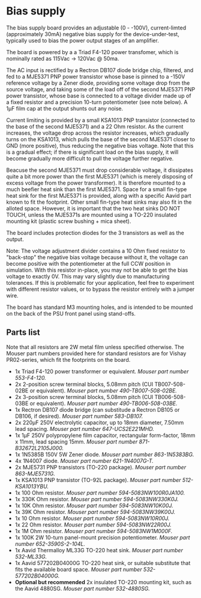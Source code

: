 # Bias supply

The bias supply board provides an adjustable (0 - -100V), current-limted
(approximately 30mA) negative bias supply for the device-under-test, typically
used to bias the power output stages of an amplifier.

The board is powered by a a Triad F4-120 power transfomer, which is nominally
rated as 115Vac -> 120Vac @ 50ma.

The AC input is rectified by a Rectron DB107 diode bridge chip, filtered, and
fed to a MJE5371 PNP power transistor whose base is pinned to a -150V reference
voltage by a Zener diode, providing some voltage drop from the source voltage,
and taking some of the load off of the second MJE5371 PNP power transistor, whose
base is connected to a voltage divider made up of a fixed resistor and a precision
10-turn potentiometer (see note below).  A 1µF film cap at the output shunts out
any noise.

Current limiting is provided by a small KSA1013 PNP transistor (connected to the
base of the second MJE5371) and a 22 Ohm resistor.  As the current increases, the
voltage drop across the resistor increases, which gradually turns on the KSA1013,
which pulls the base of the second MJE5371 closer to GND (more positive), thus
reducing the negative bias voltage.  Note that this is a gradual effect; if there
is significant load on the bias supply, it will become gradually more difficult to
pull the voltage further negative.

Beacuse the second MJE5371 must drop considerable voltage, it dissipates quite a
bit more power than the first MJE5371 (which is merely disposing of excess voltage
from the power transformer).  It is therefore mounted to a much beefier heat sink
than the first MJE5371.  Space for a small fin-type heat sink for the first MJE5371
is provided, along with a specific Aavid part known to fit the footprint.  Other
small fin-type heat sinks may also fit in the alloted space.  However, it is
important that the two heat sinks DO NOT TOUCH, unless the MJE5371s are mounted
using a TO-220 insulated mounting kit (plastic screw bushing + mica sheet).

The board includes protection diodes for the 3 transistors as well as the output.

Note: The voltage adjustment divider contains a 10 Ohm fixed resistor to "back-stop"
the negative bias voltage because without it, the voltage can become positive with
the potentiometer at the full CCW position in simulation.  With this resistor in-place,
you may not be able to get the bias voltage to exactly 0V.  This may vary slightly
due to manufacturing tolerances.  If this is problematic for your application, feel
free to experiment with different resistor values, or to bypass the resistor entirely
with a jumper wire.

The board has standard M3 mounting holes, and is intended to be mounted on the
back of the PSU front panel using stand-offs.

## Parts list

Note that all resistors are 2W metal film unless specified otherwise.  The Mouser
part numbers provided here for standard resistors are for Vishay PR02-series, which
fit the footprints on the board.

* 1x Triad F4-120 power transformer or equivalent.
_Mouser part number 553-F4-120._
* 2x 2-position screw terminal blocks, 5.08mm pitch (CUI TB007-508-02BE or equivalent).
_Mouser part number 490-TB007-508-02BE._
* 2x 3-position screw terminal blocks, 5.08mm pitch (CUI TB006-508-03BE or equivalent).
_Mouser part number 490-TB006-508-03BE._
* 1x Rectron DB107 diode bridge (can substitude a Rectron DB105 or DB106, if desired).
_Mouser part number 583-DB107._
* 2x 220µF 250V electrolytic capacitor, up to 18mm diameter, 7.50mm lead spacing.
_Mouser part number 647-UCS2E221MHD._
* 1x 1µF 250V polypropylene film capacitor, rectangular form-factor, 18mm x 11mm, lead
spacing 15mm.
_Mouser part number 871-B32672L2105J000._
* 1x 1N5385B 150V 5W Zener diode.
_Mouser part number 863-1N5383BG._
* 4x 1N4007 diode.
_Mouser part number 621-1N4007G-T._
* 2x MJE5731 PNP transistors (TO-220 package).
_Mouser part number 863-MJE5731G._
* 1x KSA1013 PNP transistor (TO-92L package).
_Mouser part number 512-KSA1013YBU._
* 1x 100 Ohm resistor.
_Mouser part number 594-5083NW100R0JA100._
* 1x 330K Ohm resistor.
_Mouser part number 594-5083NW330K0J._
* 1x 10K Ohm resistor.
_Mouser part number 594-5083NW10K00J._
* 1x 39K Ohm resistor.
_Mouser part number 594-5083NW39K00J._
* 1x 10 Ohm resistor.
_Mouser part number 594-5083NW10R00J._
* 1x 22 Ohm resistor.
_Mouser part number 594-5083NW22R00J._
* 1x 1M Ohm resistor.
_Mouser part number 594-5083NW1M000F._
* 1x 100K 2W 10-turn panel-mount precision potentiometer.
_Mouser part number 652-3590S-2-104L._
* 1x Aavid Thermalloy ML33G TO-220 heat sink.
_Mouser part number 532-ML33G._
* 1x Aavid 577202B04000G TO-220 heat sink, or suitable substitute that
fits the available board space.
_Mouser part number 532-577202B04000G._
* **Optional but recommended** 2x insulated TO-220 mounting kit, such as
the Aavid 4880SG.
_Mouser part number 532-4880SG._
